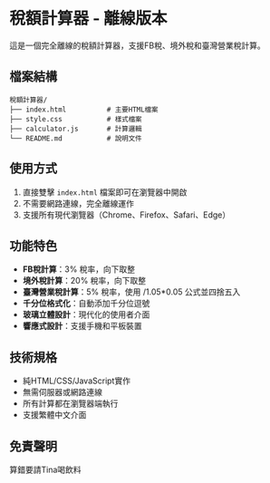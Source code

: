 # 稅額計算器 - 離線版本

這是一個完全離線的稅額計算器，支援FB稅、境外稅和臺灣營業稅計算。

## 檔案結構

```
稅額計算器/
├── index.html          # 主要HTML檔案
├── style.css           # 樣式檔案
├── calculator.js       # 計算邏輯
└── README.md           # 說明文件
```

## 使用方式

1. 直接雙擊 `index.html` 檔案即可在瀏覽器中開啟
2. 不需要網路連線，完全離線運作
3. 支援所有現代瀏覽器（Chrome、Firefox、Safari、Edge）

## 功能特色

- **FB稅計算**：3% 稅率，向下取整
- **境外稅計算**：20% 稅率，向下取整
- **臺灣營業稅計算**：5% 稅率，使用 /1.05*0.05 公式並四捨五入
- **千分位格式化**：自動添加千分位逗號
- **玻璃立體設計**：現代化的使用者介面
- **響應式設計**：支援手機和平板裝置

## 技術規格

- 純HTML/CSS/JavaScript實作
- 無需伺服器或網路連線
- 所有計算都在瀏覽器端執行
- 支援繁體中文介面

## 免責聲明

算錯要請Tina喝飲料